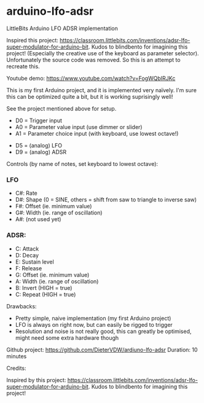 # arduino-lfo-adsr
LittleBits Arduino LFO ADSR implementation

Inspired this project:
https://classroom.littlebits.com/inventions/adsr-lfo-super-modulator-for-arduino-bit.
Kudos to blindbento for imagining this project! (Especially the creative use of the keyboard as parameter selector).
Unfortunately the source code was removed. So this is an attempt to recreate this.

Youtube demo: https://www.youtube.com/watch?v=FogWQbIRJKc

This is my first Arduino project, and it is implemented very naïvely. I'm sure this can be optimized quite a bit, but it is working suprisingly well!

See the project mentioned above for setup.

- D0 = Trigger input
- A0 = Parameter value input (use dimmer or slider)
- A1 = Parameter choice input (with keyboard, use lowest octave!)

* D5 = (analog) LFO
* D9 = (analog) ADSR

Controls (by name of notes, set keyboard to lowest octave):

### LFO
* C#: Rate
* D#: Shape (0 = SINE, others = shift from saw to triangle to inverse saw)
* F#: Offset (ie. minimum value)
* G#: Width (ie. range of oscillation)
* A#: (not used yet)

### ADSR:
* C: Attack
* D: Decay
* E: Sustain level
* F: Release
* G: Offset (ie. minimum value)
* A: Width (ie. range of oscillation)
* B: Invert (HIGH = true)
* C: Repeat (HIGH = true)

Drawbacks:
* Pretty simple, naive implementation (my first Arduino project)
* LFO is always on right now, but can easily be rigged to trigger
* Resolution and noise is not really good, this can greatly be optimised, might need some extra hardware though

Github project:
https://github.com/DieterVDW/ardiuno-lfo-adsr
Duration: 10 minutes

Credits:

Inspired by this project: https://classroom.littlebits.com/inventions/adsr-lfo-super-modulator-for-arduino-bit. Kudos to blindbento for imagining this project!
